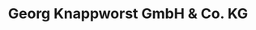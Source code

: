 ---
title: "Georg Knappworst GmbH & Co. KG"
url: /schwuelper/georg-knappworst-gmbh-und-co-kg/
shop: Waffen
---